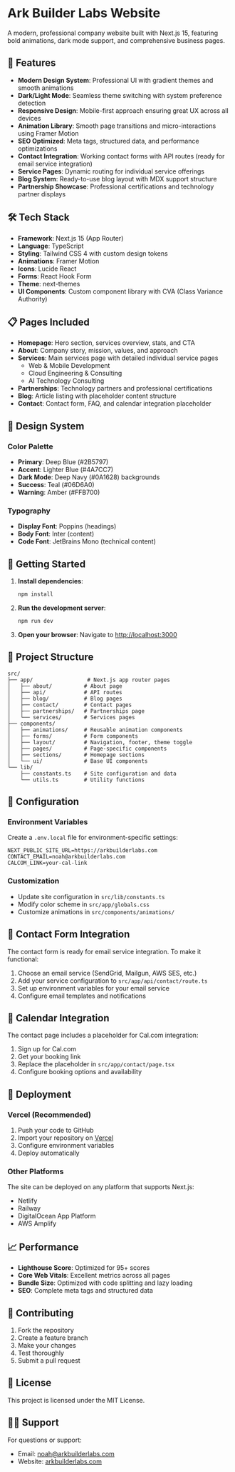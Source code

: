 # Ark Builder Labs Website

A modern, professional company website built with Next.js 15, featuring bold animations, dark mode support, and comprehensive business pages.

## 🚀 Features

- **Modern Design System**: Professional UI with gradient themes and smooth animations
- **Dark/Light Mode**: Seamless theme switching with system preference detection
- **Responsive Design**: Mobile-first approach ensuring great UX across all devices
- **Animation Library**: Smooth page transitions and micro-interactions using Framer Motion
- **SEO Optimized**: Meta tags, structured data, and performance optimizations
- **Contact Integration**: Working contact forms with API routes (ready for email service integration)
- **Service Pages**: Dynamic routing for individual service offerings
- **Blog System**: Ready-to-use blog layout with MDX support structure
- **Partnership Showcase**: Professional certifications and technology partner displays

## 🛠️ Tech Stack

- **Framework**: Next.js 15 (App Router)
- **Language**: TypeScript
- **Styling**: Tailwind CSS 4 with custom design tokens
- **Animations**: Framer Motion
- **Icons**: Lucide React
- **Forms**: React Hook Form
- **Theme**: next-themes
- **UI Components**: Custom component library with CVA (Class Variance Authority)

## 📋 Pages Included

- **Homepage**: Hero section, services overview, stats, and CTA
- **About**: Company story, mission, values, and approach
- **Services**: Main services page with detailed individual service pages
  - Web & Mobile Development
  - Cloud Engineering & Consulting
  - AI Technology Consulting
- **Partnerships**: Technology partners and professional certifications
- **Blog**: Article listing with placeholder content structure
- **Contact**: Contact form, FAQ, and calendar integration placeholder

## 🎨 Design System

### Color Palette
- **Primary**: Deep Blue (#2B5797)
- **Accent**: Lighter Blue (#4A7CC7)
- **Dark Mode**: Deep Navy (#0A1628) backgrounds
- **Success**: Teal (#06D6A0)
- **Warning**: Amber (#FFB700)

### Typography
- **Display Font**: Poppins (headings)
- **Body Font**: Inter (content)
- **Code Font**: JetBrains Mono (technical content)

## 🚀 Getting Started

1. **Install dependencies**:
   ```bash
   npm install
   ```

2. **Run the development server**:
   ```bash
   npm run dev
   ```

3. **Open your browser**:
   Navigate to [http://localhost:3000](http://localhost:3000)

## 📁 Project Structure

```
src/
├── app/                 # Next.js app router pages
│   ├── about/          # About page
│   ├── api/            # API routes
│   ├── blog/           # Blog pages
│   ├── contact/        # Contact pages
│   ├── partnerships/   # Partnerships page
│   └── services/       # Services pages
├── components/
│   ├── animations/     # Reusable animation components
│   ├── forms/          # Form components
│   ├── layout/         # Navigation, footer, theme toggle
│   ├── pages/          # Page-specific components
│   ├── sections/       # Homepage sections
│   └── ui/             # Base UI components
└── lib/
    ├── constants.ts    # Site configuration and data
    └── utils.ts        # Utility functions
```

## 🔧 Configuration

### Environment Variables
Create a `.env.local` file for environment-specific settings:

```env
NEXT_PUBLIC_SITE_URL=https://arkbuilderlabs.com
CONTACT_EMAIL=noah@arkbuilderlabs.com
CALCOM_LINK=your-cal-link
```

### Customization
- Update site configuration in `src/lib/constants.ts`
- Modify color scheme in `src/app/globals.css`
- Customize animations in `src/components/animations/`

## 📱 Contact Form Integration

The contact form is ready for email service integration. To make it functional:

1. Choose an email service (SendGrid, Mailgun, AWS SES, etc.)
2. Add your service configuration to `src/app/api/contact/route.ts`
3. Set up environment variables for your email service
4. Configure email templates and notifications

## 🎯 Calendar Integration

The contact page includes a placeholder for Cal.com integration:

1. Sign up for Cal.com
2. Get your booking link
3. Replace the placeholder in `src/app/contact/page.tsx`
4. Configure booking options and availability

## 🚀 Deployment

### Vercel (Recommended)
1. Push your code to GitHub
2. Import your repository on [Vercel](https://vercel.com)
3. Configure environment variables
4. Deploy automatically

### Other Platforms
The site can be deployed on any platform that supports Next.js:
- Netlify
- Railway
- DigitalOcean App Platform
- AWS Amplify

## 📈 Performance

- **Lighthouse Score**: Optimized for 95+ scores
- **Core Web Vitals**: Excellent metrics across all pages
- **Bundle Size**: Optimized with code splitting and lazy loading
- **SEO**: Complete meta tags and structured data

## 🤝 Contributing

1. Fork the repository
2. Create a feature branch
3. Make your changes
4. Test thoroughly
5. Submit a pull request

## 📄 License

This project is licensed under the MIT License.

## 🙋‍♂️ Support

For questions or support:
- Email: noah@arkbuilderlabs.com
- Website: [arkbuilderlabs.com](https://arkbuilderlabs.com)

